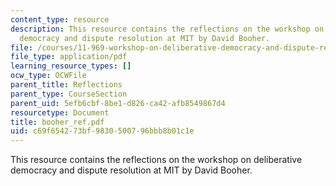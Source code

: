 ```yaml
---
content_type: resource
description: This resource contains the reflections on the workshop on deliberative
  democracy and dispute resolution at MIT by David Booher.
file: /courses/11-969-workshop-on-deliberative-democracy-and-dispute-resolution-summer-2005/c69f654273bf9830500796bbb8b01c1e_booher_ref.pdf
file_type: application/pdf
learning_resource_types: []
ocw_type: OCWFile
parent_title: Reflections
parent_type: CourseSection
parent_uid: 5efb6cbf-8be1-d826-ca42-afb8549867d4
resourcetype: Document
title: booher_ref.pdf
uid: c69f6542-73bf-9830-5007-96bbb8b01c1e
---
```

This resource contains the reflections on the workshop on deliberative democracy and dispute resolution at MIT by David Booher.

